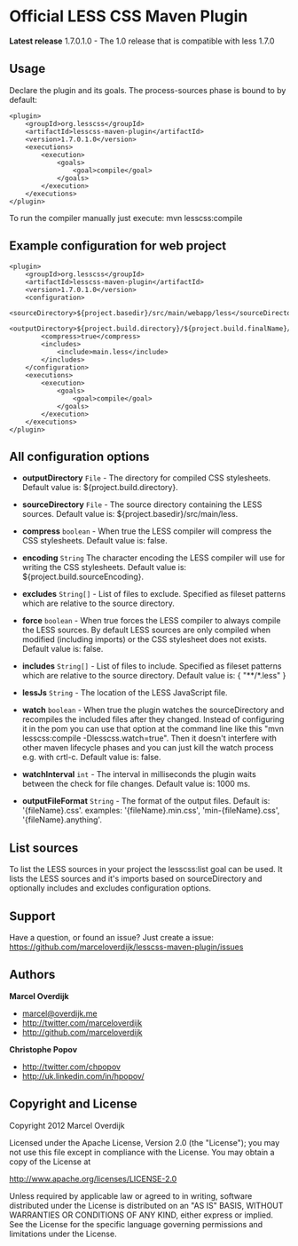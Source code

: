 Official LESS CSS Maven Plugin
==============================

**Latest release**  1.7.0.1.0 - The 1.0 release that is compatible with less 1.7.0 


Usage
-----

Declare the plugin and its goals. The process-sources phase is bound to by default:

    <plugin>
        <groupId>org.lesscss</groupId>
        <artifactId>lesscss-maven-plugin</artifactId>
        <version>1.7.0.1.0</version>
        <executions>
            <execution>
                <goals>
                    <goal>compile</goal>
                </goals>
            </execution>
        </executions>
    </plugin>

To run the compiler manually just execute: mvn lesscss:compile


Example configuration for web project
-------------------------------------

    <plugin>
        <groupId>org.lesscss</groupId>
        <artifactId>lesscss-maven-plugin</artifactId>
        <version>1.7.0.1.0</version>
        <configuration>
            <sourceDirectory>${project.basedir}/src/main/webapp/less</sourceDirectory>
            <outputDirectory>${project.build.directory}/${project.build.finalName}/css</outputDirectory>
            <compress>true</compress>
            <includes>
                <include>main.less</include>
            </includes>
        </configuration>
        <executions>
            <execution>
                <goals>
                    <goal>compile</goal>
                </goals>
            </execution>
        </executions>
    </plugin>


All configuration options
-------------------------

+ **outputDirectory** `File` - The directory for compiled CSS stylesheets. Default value is: ${project.build.directory}.

+ **sourceDirectory** `File` - The source directory containing the LESS sources. Default value is: ${project.basedir}/src/main/less.

+ **compress** `boolean` - When true the LESS compiler will compress the CSS stylesheets. Default value is: false.
+ **encoding** `String` The character encoding the LESS compiler will use for writing the CSS stylesheets. Default value is: ${project.build.sourceEncoding}.

+ **excludes** `String[]` - List of files to exclude. Specified as fileset patterns which are relative to the source directory.

+ **force** `boolean` - When true forces the LESS compiler to always compile the LESS sources. By default LESS sources are only compiled when modified (including imports) or the CSS stylesheet does not exists. Default value is: false.

+ **includes** `String[]` - List of files to include. Specified as fileset patterns which are relative to the source directory. Default value is: { "**\/*.less" }

+ **lessJs** `String` - The location of the LESS JavaScript file.

+ **watch** `boolean` - When true the plugin watches the sourceDirectory and recompiles the included files after they changed. Instead of configuring it in the pom you can use that option at the command line like this "mvn lesscss:compile -Dlesscss.watch=true". Then it doesn't interfere with other maven lifecycle phases and you can just kill the watch process e.g. with crtl-c. Default value is: false.

+ **watchInterval** `int` - The interval in milliseconds the plugin waits between the check for file changes. Default value is: 1000 ms.

+ **outputFileFormat** `String` - The format of the output files. Default is: '{fileName}.css'. examples: '{fileName}.min.css', 'min-{fileName}.css', '{fileName}.anything'.

List sources
------------

To list the LESS sources in your project the lesscss:list goal can be used. It lists the LESS sources and it's imports based on sourceDirectory and optionally includes and excludes configuration options.  


Support
-------

Have a question, or found an issue? Just create a issue: https://github.com/marceloverdijk/lesscss-maven-plugin/issues


Authors
-------

**Marcel Overdijk**

+ marcel@overdijk.me
+ http://twitter.com/marceloverdijk
+ http://github.com/marceloverdijk

**Christophe Popov**

+ http://twitter.com/chpopov
+ http://uk.linkedin.com/in/hpopov/


Copyright and License
---------------------

Copyright 2012 Marcel Overdijk

Licensed under the Apache License, Version 2.0 (the "License");
you may not use this file except in compliance with the License.
You may obtain a copy of the License at

   http://www.apache.org/licenses/LICENSE-2.0

Unless required by applicable law or agreed to in writing, software
distributed under the License is distributed on an "AS IS" BASIS,
WITHOUT WARRANTIES OR CONDITIONS OF ANY KIND, either express or implied.
See the License for the specific language governing permissions and
limitations under the License.
